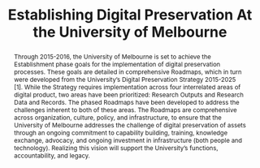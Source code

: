 ---
abstract: 'Through 2015-2016, the University of Melbourne is set to achieve the Establishment
  phase goals for the implementation of digital preservation processes. These goals
  are detailed in comprehensive Roadmaps, which in turn were developed from the University’s
  Digital Preservation Strategy 2015-2025 [1]. While the Strategy requires implementation
  across four interrelated areas of digital product, two areas have been prioritized:
  Research Outputs and Research Data and Records. The phased Roadmaps have been developed
  to address the challenges inherent to both of these areas. The Roadmaps are comprehensive
  across organization, culture, policy, and infrastructure, to ensure that the University
  of Melbourne addresses the challenge of digital preservation of assets through an
  ongoing commitment to capability building, training, knowledge exchange, advocacy,
  and ongoing investment in infrastructure (both people and technology). Realizing
  this vision will support the University’s functions, accountability, and legacy.'
creators:
- Weatherburn, Jaye
date: null
document_url: https://services.phaidra.univie.ac.at/api/object/o:502902/download
grand_parent: iPRES
institutions: []
keywords: []
landing_page_url: https://phaidra.univie.ac.at/o:502902
language: eng
layout: publication
license: CC BY-NC-SA 3.0 AT
notes_url: null
parent: iPRES 2016
publication_type: poster
size: 138167
slides_url: null
source_name: iPRES
stream_url: null
title: Establishing Digital Preservation At the University of Melbourne
year: 2016
---